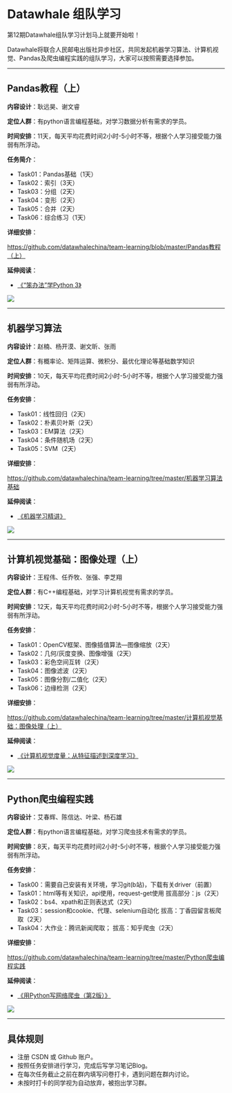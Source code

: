 # Datawhale 组队学习

第12期Datawhale组队学习计划马上就要开始啦！

Datawhale将联合人民邮电出版社异步社区，共同发起机器学习算法、计算机视觉、Pandas及爬虫编程实践的组队学习，大家可以按照需要选择参加。

---
## Pandas教程（上） 

**内容设计**：耿远昊、谢文睿

**定位人群**：有python语言编程基础，对学习数据分析有需求的学员。

**时间安排**：11天，每天平均花费时间2小时-5小时不等，根据个人学习接受能力强弱有所浮动。


**任务简介**：

- Task01：Pandas基础（1天）
- Task02：索引（3天）
- Task03：分组（2天）
- Task04：变形（2天）
- Task05：合并（2天）
- Task06：综合练习（1天）

**详细安排**：

https://github.com/datawhalechina/team-learning/blob/master/Pandas教程（上）

**延伸阅读**：

- [《“笨办法”学Python 3》]( https://www.epubit.com/bookDetails?id=N92)


![](https://img-blog.csdnimg.cn/20200417183105433.jpg)

---
## 机器学习算法

**内容设计**：赵楠、杨开漠、谢文昕、张雨

**定位人群**：有概率论、矩阵运算、微积分、最优化理论等基础数学知识

**时间安排**：10天，每天平均花费时间2小时-5小时不等，根据个人学习接受能力强弱有所浮动。

**任务安排**：
- Task01：线性回归（2天）
- Task02：朴素贝叶斯（2天）
- Task03：EM算法（2天）
- Task04：条件随机场（2天）
- Task05：SVM（2天）


**详细安排**：

https://github.com/datawhalechina/team-learning/tree/master/机器学习算法基础

**延伸阅读**：

- [《机器学习精讲》](https://www.epubit.com/bookDetails?id=UB6ca56d535c5c5)

![](https://img-blog.csdnimg.cn/20200417183010450.jpg)



---
## 计算机视觉基础：图像处理（上）

**内容设计**：王程伟、任乔牧、张强、李芝翔

**定位人群**：有C++编程基础，对学习计算机视觉有需求的学员。

**时间安排**：12天，每天平均花费时间2小时-5小时不等，根据个人学习接受能力强弱有所浮动。


**任务安排**：
- Task01：OpenCV框架、图像插值算法—图像缩放（2天）
- Task02：几何/灰度变换、图像增强（2天）
- Task03：彩色空间互转（2天）
- Task04：图像滤波（2天）
- Task05：图像分割/二值化（2天）
- Task06：边缘检测（2天）


**详细安排**：

https://github.com/datawhalechina/team-learning/tree/master/计算机视觉基础：图像处理（上）

**延伸阅读**：

- [《计算机视觉度量：从特征描述到深度学习》](https://www.epubit.com/bookDetails?id=UB6c7836a28a498)

![](https://img-blog.csdnimg.cn/20200424112654462.jpg)


---
## Python爬虫编程实践

**内容设计**：艾春辉、陈信达、叶梁、杨石雄

**定位人群**：有python语言编程基础，对学习爬虫技术有需求的学员。

**时间安排**：8天，每天平均花费时间2小时-5小时不等，根据个人学习接受能力强弱有所浮动。


**任务安排**：
- Task00：需要自己安装有关环境，学习git(b站)，下载有关driver（前置）
- Task01：html等有关知识，api使用，request-get使用 拔高部分：js（2天）
- Task02：bs4、xpath和正则表达式（2天）
- Task03：session和cookie、代理、selenium自动化 拔高：丁香园留言板爬取（2天）
- Task04：大作业：腾讯新闻爬取； 拔高：知乎爬虫（2天）



**详细安排**：

https://github.com/datawhalechina/team-learning/tree/master/Python爬虫编程实践

**延伸阅读**：

- [《用Python写网络爬虫（第2版）》](https://www.epubit.com/bookDetails?id=N33225)

![](https://img-blog.csdnimg.cn/20200417183110177.jpg)

---
## 具体规则
- 注册 CSDN 或 Github 账户。
- 按照任务安排进行学习，完成后写学习笔记Blog。
- 在每次任务截止之前在群内填写问卷打卡，遇到问题在群内讨论。
- 未按时打卡的同学视为自动放弃，被抱出学习群。
